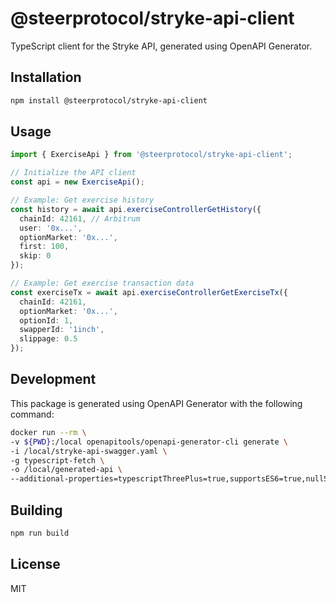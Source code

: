 # @steerprotocol/stryke-api-client

TypeScript client for the Stryke API, generated using OpenAPI Generator.

## Installation

```bash
npm install @steerprotocol/stryke-api-client
```

## Usage

```typescript
import { ExerciseApi } from '@steerprotocol/stryke-api-client';

// Initialize the API client
const api = new ExerciseApi();

// Example: Get exercise history
const history = await api.exerciseControllerGetHistory({
  chainId: 42161, // Arbitrum
  user: '0x...',
  optionMarket: '0x...',
  first: 100,
  skip: 0
});

// Example: Get exercise transaction data
const exerciseTx = await api.exerciseControllerGetExerciseTx({
  chainId: 42161,
  optionMarket: '0x...',
  optionId: 1,
  swapperId: '1inch',
  slippage: 0.5
});
```

## Development

This package is generated using OpenAPI Generator with the following command:

```bash
docker run --rm \
-v ${PWD}:/local openapitools/openapi-generator-cli generate \
-i /local/stryke-api-swagger.yaml \
-g typescript-fetch \
-o /local/generated-api \
--additional-properties=typescriptThreePlus=true,supportsES6=true,nullSafeAdditionalProps=true
```

## Building

```bash
npm run build
```

## License

MIT 